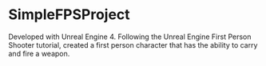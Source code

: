 # SimpleFPSProject

Developed with Unreal Engine 4. Following the Unreal Engine First Person Shooter tutorial, created a first person character that has the ability to carry and fire a weapon.
